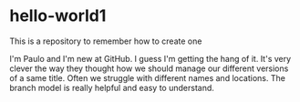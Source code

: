 # hello-world1
This is a repository to remember how to create one

I'm Paulo and I'm new at GitHub. I guess I'm getting the hang of it. It's very clever the way they thought how we should manage our different versions of a same title. Often we struggle with different names and locations.
The branch model is really helpful and easy to understand.
